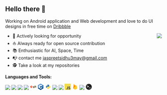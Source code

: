 ## Hello there 👋
Working on Android application and Web development and love to do UI designs in free time on [Dribbble](https://dribbble.com/Jaspreet_Sidhu)

<img align="right" src="https://github-readme-stats.vercel.app/api?username=jaspreetsidhu3&show_icon=true&hide_title=true&line_height=17&hide_border=true" />

* 💼 Actively looking for opportunity
* ⛵ Always ready for open source contribution
* 📚 Enthusiastic for AI, Space, Time 
* 📭 contact me jaspreetsidhu3may@gmail.com
* 🕵 Take a look at my repositories

**Languages and Tools:**  


<code><img height="20" src="https://img.icons8.com/color/48/000000/java-coffee-cup-logo.png"/></code>
<code><img height="20" src="https://img.icons8.com/fluent/48/000000/android-os.png"/></code>
<code><img height="20" src="https://upload.wikimedia.org/wikipedia/commons/thumb/1/10/CSS3_and_HTML5_logos_and_wordmarks.svg/791px-CSS3_and_HTML5_logos_and_wordmarks.svg.png"></code>
<code><img height="20" src="https://img.icons8.com/officel/50/000000/php-logo.png"/></code>
<code><img height="20" src="https://raw.githubusercontent.com/github/explore/80688e429a7d4ef2fca1e82350fe8e3517d3494d/topics/git/git.png"></code>
<code><img height="20" src="https://raw.githubusercontent.com/github/explore/80688e429a7d4ef2fca1e82350fe8e3517d3494d/topics/cpp/cpp.png"></code>
<code><img height="20" src="https://raw.githubusercontent.com/github/explore/80688e429a7d4ef2fca1e82350fe8e3517d3494d/topics/python/python.png"></code>
<code><img height="20" src="https://img.icons8.com/ultraviolet/48/000000/react.png"/></code>
<code><img height="20" src="https://img.icons8.com/color/48/000000/flutter.png"/></code>
<code><img height="20" src="https://raw.githubusercontent.com/github/explore/80688e429a7d4ef2fca1e82350fe8e3517d3494d/topics/javascript/javascript.png"></code>
<code><img height="20" src="https://raw.githubusercontent.com/github/explore/80688e429a7d4ef2fca1e82350fe8e3517d3494d/topics/firebase/firebase.png"></code>
<code><img height="20" src="https://img.icons8.com/ios-filled/40/000000/mysql-logo.png"/></code>
<code><img height="20" src="https://raw.githubusercontent.com/github/explore/80688e429a7d4ef2fca1e82350fe8e3517d3494d/topics/terminal/terminal.png"></code>
